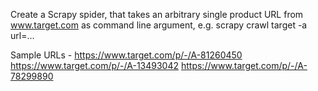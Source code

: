 Create a Scrapy spider, that takes an arbitrary single product URL from www.target.com as command line argument, 
e.g. scrapy crawl target -a url=...

Sample URLs - 
https://www.target.com/p/-/A-81260450
https://www.target.com/p/-/A-13493042
https://www.target.com/p/-/A-78299890
